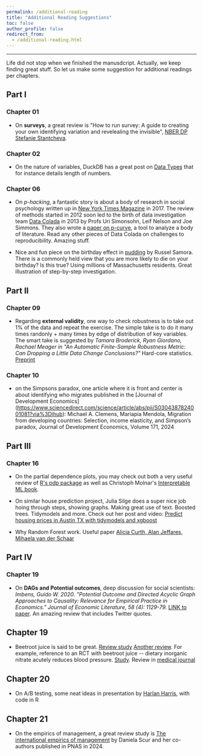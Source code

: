 ```yaml
---
permalink: /additional-reading
title: "Additional Reading Suggestions"
toc: false
author_profile: false
redirect_from:
  - /additional-reading.html
---
```

___




Life did not stop when we finished the manusdcript. Actually, we keep finding great stuff. So let us make some suggestion for additional readings per chapters. 

## Part I

### Chapter 01

* On **surveys**, a great review is "How to run survey: A guide to creating your own identifying variation and revelealing the invisible", [NBER DP Stefanie Stantcheva](https://www.nber.org/system/files/working_papers/w30527/w30527.pdf).

### Chapter 02

* On the nature of variables, DuckDB has a great post on [Data Types](https://duckdb.org/docs/sql/data_types/overview) that for instance details length of numbers.


### Chapter 06

* On *p-hacking*, a fantastic story is about a body of research in social psychology written up in [New York Times Magazine](https://www.nytimes.com/2017/10/18/magazine/when-the-revolution-came-for-amy-cuddy.html) in 2017. The review of methods started in 2012 soon led to the birth of data investigation team [Data Colada](https://datacolada.org/about) in 2013 by Profs Uri Simonsohn, Leif Nelson and Joe Simmons. They also wrote a [paper on p-curve](http://urisohn.com/sohn_files/wp/wordpress/wp-content/uploads/2019/01/pcp2-P-curve-2-published-.pdf), a tool to analyze a body of literature. Read any other pieces of Data Colada on challenges to reproducibility. Amazing stuff. 

* Nice and fun piece on the birthday effect in [pudding](https://pudding.cool/2025/04/birthday-effect/) by Russel Samora. There is a commonly held view that you are more likely to die on your birthday? Is this true? Using millions of Massachusetts residents. Great illustration of step-by-step investigation. 

## Part II

### Chapter 09

* Regarding **external validity**, one way to check robustness is to take out 1% of the data and repeat the exercise. The simple take is to do it many times randonly + many times by edge of distribution of key variables. The smart take is suggested by *Tamara Broderick, Ryan Giordano, Rachael Meager in "An Automatic Finite-Sample Robustness Metric: Can Dropping a Little Data Change Conclusions?"* Hard-core statistics. [Preprint](https://arxiv.org/abs/2011.14999)

### Chapter 10

* on the Simpsons paradox, one article where it is front and center is about identifying who migrates published in the [Journal of Development Economics] (https://www.sciencedirect.com/science/article/abs/pii/S0304387824001081?via%3Dihub): Michael A. Clemens, Mariapia Mendola, Migration from developing countries: Selection, income elasticity, and Simpson’s paradox, Journal of Development Economics,
Volume 171, 2024


## Part III

### Chapter 16
* On the partial dependence plots, you may check out both a very useful review of [ R's pdp package](https://bgreenwell.github.io/pdp/articles/pdp.html) as well as Christoph Molnar's [Interpretable ML book](https://christophm.github.io/interpretable-ml-book/pdp.html).


* On similar house prediction project, Julia Silge does a super nice job hoing through steps, showing graphs. Making great use of text. Boosted trees. Tidymodels and more. Check out her post and video: [Predict housing prices in Austin TX with tidymodels and xgboost](https://juliasilge.com/blog/austin-housing/)

* Why Random Forest work. Useful paper [Alicia Curth, Alan Jeffares, Mihaela van der Schaar](https://arxiv.org/abs/2402.01502)

## Part IV

### Chapter 19
* On **DAGs and Potential outcomes**, deep discussion for social scientists: *Imbens, Guido W. 2020. "Potential Outcome and Directed Acyclic Graph Approaches to Causality: Relevance for Empirical Practice in Economics." Journal of Economic Literature, 58 (4): 1129-79.* [LINK to paper](https://www.aeaweb.org/articles?id=10.1257/jel.20191597). An amazing review that includes Twitter quotes. 

## Chapter 19

* Beetroot juice is said to be great. [Review study](https://www.healthline.com/health/food-nutrition/beetroot-juice-benefits#Overview) [Another review](https://www.medicalnewstoday.com/articles/324898). For example, reference to an RCT with beetroot juice -- dietary inorganic nitrate acutely reduces blood pressure. [Study](https://www.ahajournals.org/doi/10.1161/HYPERTENSIONAHA.114.04675). Review in [medical journal](https://www.ncbi.nlm.nih.gov/pmc/articles/PMC4425174/)

## Chapter 20

* On A/B testing, some neat ideas in presentation by [Harlan Harris](https://www.harlan.harris.name/2022/08/communicating-a-b-test-results-for-conversion-rates-with-ratios-and-uncertainty-intervals/?utm_campaign=Data_Elixir&utm_source=Data_Elixir_403/), with code in R


## Chapter 21

* On the empirics of management, a great review study is [The international empirics of management](https://www.pnas.org/doi/abs/10.1073/pnas.2412205121) by Daniela Scur and her co-authors published in PNAS in 2024. 


